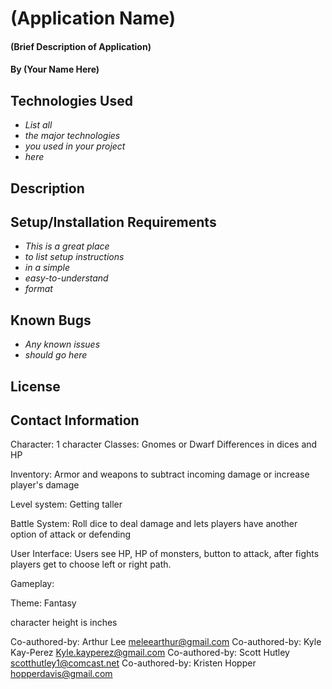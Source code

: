 # (Application Name)

#### (Brief Description of Application)

#### By (Your Name Here)

## Technologies Used

* _List all_
* _the major technologies_
* _you used in your project_
* _here_

## Description

## Setup/Installation Requirements

* _This is a great place_
* _to list setup instructions_
* _in a simple_
* _easy-to-understand_
* _format_

## Known Bugs

* _Any known issues_
* _should go here_

## License

## Contact Information

Character: 1 character
Classes: Gnomes or Dwarf
         Differences in dices and HP

Inventory: Armor and weapons to subtract incoming damage or increase player's damage

Level system: Getting taller

Battle System: Roll dice to deal damage and lets players have another option of attack or defending

User Interface: Users see HP, HP of monsters, button to attack, after fights players get to choose left or right path. 

Gameplay: 

Theme: Fantasy

character height is inches



Co-authored-by: Arthur Lee <meleearthur@gmail.com>
Co-authored-by: Kyle Kay-Perez <Kyle.kayperez@gmail.com>
Co-authored-by: Scott Hutley <scotthutley1@comcast.net>
Co-authored-by: Kristen Hopper <hopperdavis@gmail.com>